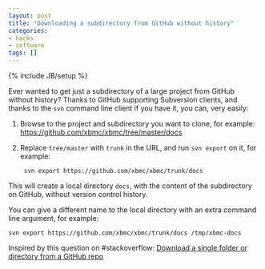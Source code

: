 ```yaml
---
layout: post
title: "Downloading a subdirectory from GitHub without history"
categories:
- hacks
- software
tags: []
---
```

{% include JB/setup %}

Ever wanted to get just a subdirectory of a large project from GitHub without history?
Thanks to GitHub supporting Subversion clients,
and thanks to the `svn` command line client if you have it,
you can,
very easily:

1. Browse to the project and subdirectory you want to clone, for example:
    https://github.com/xbmc/xbmc/tree/master/docs

2. Replace `tree/master` with `trunk` in the URL,
    and run `svn export` on it, for example:

        svn export https://github.com/xbmc/xbmc/trunk/docs

This will create a local directory `docs`,
with the content of the subdirectory on GitHub,
without version control history.

You can give a different name to the local directory with an extra command line argument, for example:

    svn export https://github.com/xbmc/xbmc/trunk/docs /tmp/xbmc-docs

<div class="text-muted">
Inspired by this question on #stackoverflow: <a href="http://stackoverflow.com/a/18324458/641955">Download a single folder or directory from a GitHub repo</a>
</div>
